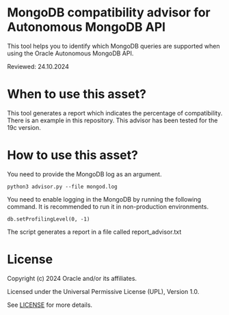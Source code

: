 # MongoDB compatibility advisor for Autonomous MongoDB API

This tool helps you to identify which MongoDB queries are supported when using the Oracle Autonomous MongoDB API. 

Reviewed: 24.10.2024

# When to use this asset?

This tool generates a report which indicates the percentage of compatibility. There is an example in this repository. This advisor has been tested for the 19c version.

# How to use this asset?

You need to provide the MongoDB log as an argument.

```
python3 advisor.py --file mongod.log
```

You need to enable logging in the MongoDB by running the following command. It is recommended to run it in non-production environments.
```
db.setProfilingLevel(0, -1)
```

The script generates a report in a file called report_advisor.txt

# License
 
Copyright (c) 2024 Oracle and/or its affiliates.
 
Licensed under the Universal Permissive License (UPL), Version 1.0.
 
See [LICENSE](https://github.com/oracle-devrel/technology-engineering/blob/main/LICENSE) for more details.
